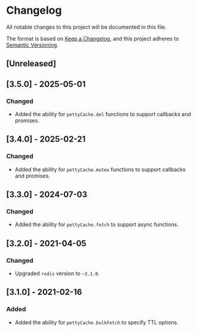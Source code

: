 # Changelog
All notable changes to this project will be documented in this file.

The format is based on [Keep a Changelog](https://keepachangelog.com/en/1.0.0/),
and this project adheres to [Semantic Versioning](https://semver.org/spec/v2.0.0.html).

## [Unreleased]

## [3.5.0] - 2025-05-01
### Changed
- Added the ability for `pettyCache.del` functions to support callbacks and promises.

## [3.4.0] - 2025-02-21
### Changed
- Added the ability for `pettyCache.mutex` functions to support callbacks and promises.

## [3.3.0] - 2024-07-03
### Changed
- Added the ability for `pettyCache.fetch` to support async functions.

## [3.2.0] - 2021-04-05
### Changed
- Upgraded `redis` version to `~3.1.0`.

## [3.1.0] - 2021-02-16
### Added
- Added the ability for `pettyCache.bulkFetch` to specify TTL options.